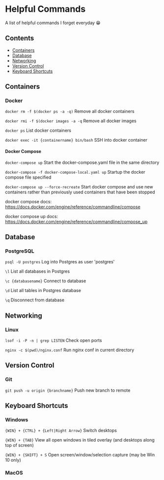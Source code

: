 # Helpful Commands
A list of helpful commands I forget everyday 😁

## Contents
+ [Containers](#Containers)
+ [Database](#Database)
+ [Networking](#Networking)
+ [Version Control](#version-control)
+ [Keyboard Shortcuts](#keyboard-shortcuts)

## Containers
### Docker
`docker rm -f $(docker ps -a -q)` Remove all docker containers

`docker rmi -f $(docker images -a -q` Remove all docker images

`docker ps` List docker containers

`docker exec -it {containername} bin/bash` SSH into docker container

#### Docker Compose

`docker-compose up` Start the docker-compose.yaml file in the same directory

`docker-compose -f docker-compose-local.yaml up` Startup the docker compose file specified

`docker-compose up --force-recreate` Start docker compose and use new containers rather than previously used containers that have been stopped

docker compose docs: https://docs.docker.com/engine/reference/commandline/compose

docker compose up docs: https://docs.docker.com/engine/reference/commandline/compose_up


## Database
### PostgreSQL
`psql -U postgres` Log into Postgres as user 'postgres'

`\l` List all databases in Postgres

`\c {databasename}` Connect to database

`\d` List all tables in Postgres database

`\q` Disconnect from database

## Networking
### Linux
`lsof -i -P -n | grep LISTEN` Check open ports

`nginx -c $(pwd)/nginx.conf` Run nginx conf in current directory
 
## Version Control
### Git
`git push -u origin {branchname}` Push new branch to remote

## Keyboard Shortcuts
### Windows
`{WIN} + {CTRL} + {Left|Right Arrow}` Switch desktops

`{WIN} + {TAB}` View all open windows in tiled overlay (and desktops along top of screen)

`{WIN} + {SHIFT} + S` Open screen/window/selection capture (may be Win 10 only)

### MacOS
